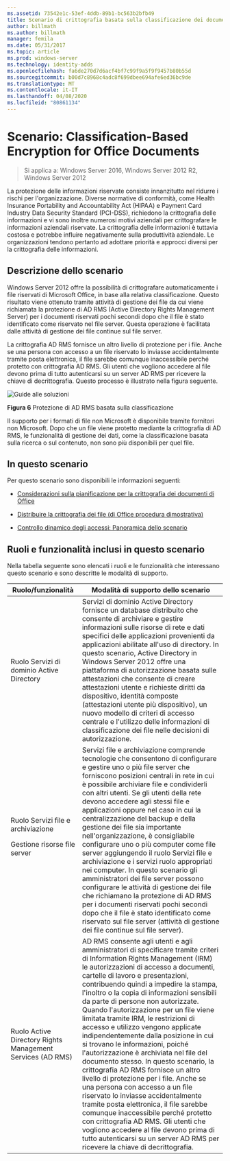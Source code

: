 ```yaml
---
ms.assetid: 73542e1c-53ef-4ddb-89b1-bc563b2bfb49
title: Scenario di crittografia basata sulla classificazione dei documenti di Office
author: billmath
ms.author: billmath
manager: femila
ms.date: 05/31/2017
ms.topic: article
ms.prod: windows-server
ms.technology: identity-adds
ms.openlocfilehash: fa6de270d7d6acf4bf7c99f9a5f9f9457b80b55d
ms.sourcegitcommit: b00d7c8968c4adc8f699dbee694afe6ed36bc9de
ms.translationtype: MT
ms.contentlocale: it-IT
ms.lasthandoff: 04/08/2020
ms.locfileid: "80861134"
---
```

# <a name="scenario-classification-based-encryption-for-office-documents"></a>Scenario: Classification-Based Encryption for Office Documents

>Si applica a: Windows Server 2016, Windows Server 2012 R2, Windows Server 2012

La protezione delle informazioni riservate consiste innanzitutto nel ridurre i rischi per l'organizzazione. Diverse normative di conformità, come Health Insurance Portability and Accountability Act (HIPAA) e Payment Card Industry Data Security Standard (PCI-DSS), richiedono la crittografia delle informazioni e vi sono inoltre numerosi motivi aziendali per crittografare le informazioni aziendali riservate. La crittografia delle informazioni è tuttavia costosa e potrebbe influire negativamente sulla produttività aziendale. Le organizzazioni tendono pertanto ad adottare priorità e approcci diversi per la crittografia delle informazioni.  
  
## <a name="scenario-description"></a><a name="BKMK_OVER"></a>Descrizione dello scenario  
 Windows Server 2012 offre la possibilità di crittografare automaticamente i file riservati di Microsoft Office, in base alla relativa classificazione. Questo risultato viene ottenuto tramite attività di gestione dei file da cui viene richiamata la protezione di AD RMS (Active Directory Rights Management Server) per i documenti riservati pochi secondi dopo che il file è stato identificato come riservato nel file server. Questa operazione è facilitata dalle attività di gestione dei file continue sul file server.  
  
La crittografia AD RMS fornisce un altro livello di protezione per i file. Anche se una persona con accesso a un file riservato lo inviasse accidentalmente tramite posta elettronica, il file sarebbe comunque inaccessibile perché protetto con crittografia AD RMS. Gli utenti che vogliono accedere al file devono prima di tutto autenticarsi su un server AD RMS per ricevere la chiave di decrittografia. Questo processo è illustrato nella figura seguente.  
  
![Guide alle soluzioni](media/Scenario--Classification-Based-Encryption-for-Office-Documents/DynamicAccessControl_RevGuide_6.JPG)  
  
**Figura 6** Protezione di AD RMS basata sulla classificazione  
  
Il supporto per i formati di file non Microsoft è disponibile tramite fornitori non Microsoft. Dopo che un file viene protetto mediante la crittografia di AD RMS, le funzionalità di gestione dei dati, come la classificazione basata sulla ricerca o sul contenuto, non sono più disponibili per quel file.  
  
## <a name="in-this-scenario"></a>In questo scenario  
Per questo scenario sono disponibili le informazioni seguenti:  
  
-   [Considerazioni sulla pianificazione per la crittografia dei documenti di Office](assetId:///14714ba6-d6a2-45e4-aae5-d3318817e52a)  
  
-   [Distribuire la crittografia dei file &#40;di Office procedura dimostrativa&#41;](Deploy-Encryption-of-Office-Files--Demonstration-Steps-.md)  
  
-   [Controllo dinamico degli accessi: Panoramica dello scenario](Dynamic-Access-Control--Scenario-Overview.md)  
  
## <a name="roles-and-features-included-in-this-scenario"></a><a name="BKMK_NEW"></a>Ruoli e funzionalità inclusi in questo scenario  
Nella tabella seguente sono elencati i ruoli e le funzionalità che interessano questo scenario e sono descritte le modalità di supporto.  
  
|Ruolo/funzionalità|Modalità di supporto dello scenario|  
|-----------------|---------------------------------|  
|Ruolo Servizi di dominio Active Directory|Servizi di dominio Active Directory fornisce un database distribuito che consente di archiviare e gestire informazioni sulle risorse di rete e dati specifici delle applicazioni provenienti da applicazioni abilitate all'uso di directory. In questo scenario, Active Directory in Windows Server 2012 offre una piattaforma di autorizzazione basata sulle attestazioni che consente di creare attestazioni utente e richieste diritti da dispositivo, identità composte (attestazioni utente più dispositivo), un nuovo modello di criteri di accesso centrale e l'utilizzo delle informazioni di classificazione dei file nelle decisioni di autorizzazione.|  
|Ruolo Servizi file e archiviazione<p>Gestione risorse file server|Servizi file e archiviazione comprende tecnologie che consentono di configurare e gestire uno o più file server che forniscono posizioni centrali in rete in cui è possibile archiviare file e condividerli con altri utenti. Se gli utenti della rete devono accedere agli stessi file e applicazioni oppure nel caso in cui la centralizzazione del backup e della gestione dei file sia importante nell'organizzazione, è consigliabile configurare uno o più computer come file server aggiungendo il ruolo Servizi file e archiviazione e i servizi ruolo appropriati nei computer. In questo scenario gli amministratori dei file server possono configurare le attività di gestione dei file che richiamano la protezione di AD RMS per i documenti riservati pochi secondi dopo che il file è stato identificato come riservato sul file server (attività di gestione dei file continue sul file server).|  
|Ruolo Active Directory Rights Management Services (AD RMS)|AD RMS consente agli utenti e agli amministratori di specificare tramite criteri di Information Rights Management (IRM) le autorizzazioni di accesso a documenti, cartelle di lavoro e presentazioni, contribuendo quindi a impedire la stampa, l'inoltro o la copia di informazioni sensibili da parte di persone non autorizzate. Quando l'autorizzazione per un file viene limitata tramite IRM, le restrizioni di accesso e utilizzo vengono applicate indipendentemente dalla posizione in cui si trovano le informazioni, poiché l'autorizzazione è archiviata nel file del documento stesso. In questo scenario, la crittografia AD RMS fornisce un altro livello di protezione per i file. Anche se una persona con accesso a un file riservato lo inviasse accidentalmente tramite posta elettronica, il file sarebbe comunque inaccessibile perché protetto con crittografia AD RMS. Gli utenti che vogliono accedere al file devono prima di tutto autenticarsi su un server AD RMS per ricevere la chiave di decrittografia.|  
  


